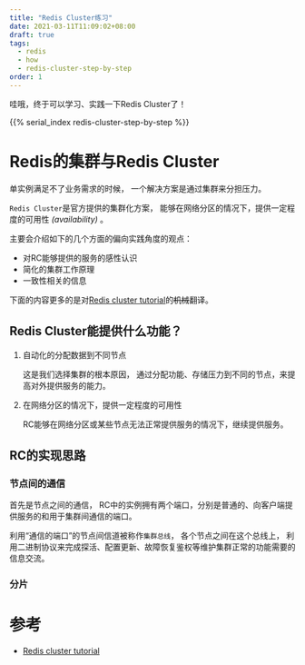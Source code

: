 ```yaml
---
title: "Redis Cluster练习"
date: 2021-03-11T11:09:02+08:00
draft: true
tags:
  - redis
  - how
  - redis-cluster-step-by-step
order: 1
---
```


哇哦，终于可以学习、实践一下Redis Cluster了！

<!--more-->

{{% serial_index redis-cluster-step-by-step %}}

# Redis的集群与Redis Cluster

单实例满足不了业务需求的时候，
一个解决方案是通过集群来分担压力。

`Redis Cluster`是官方提供的集群化方案，
能够在网络分区的情况下，提供一定程度的可用性 *(availability)* 。

主要会介绍如下的几个方面的偏向实践角度的观点：

- 对RC能够提供的服务的感性认识
- 简化的集群工作原理 
- 一致性相关的信息

下面的内容更多的是对[Redis cluster tutorial](https://redis.io/topics/cluster-tutorial)的~~机械~~翻译。

## Redis Cluster能提供什么功能？

1. 自动化的分配数据到不同节点

    这是我们选择集群的根本原因，
    通过分配功能、存储压力到不同的节点，来提高对外提供服务的能力。

1. 在网络分区的情况下，提供一定程度的可用性

    RC能够在网络分区或某些节点无法正常提供服务的情况下，继续提供服务。

## RC的实现思路

### 节点间的通信

首先是节点之间的通信，
RC中的实例拥有两个端口，分别是普通的、向客户端提供服务的和用于集群间通信的端口。

利用“通信的端口”的节点间信道被称作`集群总线`，
各个节点之间在这个总线上，
利用二进制协议来完成探活、配置更新、故障恢复鉴权等维护集群正常的功能需要的信息交流。

### 分片


# 参考

- [Redis cluster tutorial](https://redis.io/topics/cluster-tutorial)
